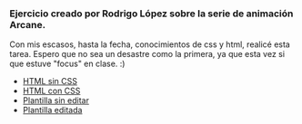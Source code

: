 ### Ejercicio creado por Rodrigo López sobre la serie de animación Arcane. 
Con mis escasos, hasta la fecha, conocimientos de css y html, realicé esta tarea. Espero que no sea un desastre como la primera, ya que esta vez si que estuve "focus" en clase. :)
* [HTML sin CSS](https://rodrigolopezblanco.github.io/TarefaAA2.7.Avanzado/2/Arcane_sin_css/index.html)
* [HTML con CSS](https://rodrigolopezblanco.github.io/TarefaAA2.7.Avanzado/1/Arcane_con_css/Ejercicio/ArcanePelicula/index.html)
* [Plantilla sin editar](https://rodrigolopezblanco.github.io/TarefaAA2.7.Avanzado/4/PlatillaNoModificada/index.html)
* [Plantilla editada](https://rodrigolopezblanco.github.io/TarefaAA2.7.Avanzado/3/PlantillaModificada/index.html)
